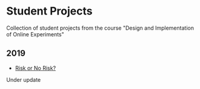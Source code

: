 # Student Projects

Collection of student projects from the course "Design and Implementation of Online Experiments"

## 2019

- [Risk or No Risk?](https://github.com/clandesv/Prospect-Theory-Experiment)


Under update
